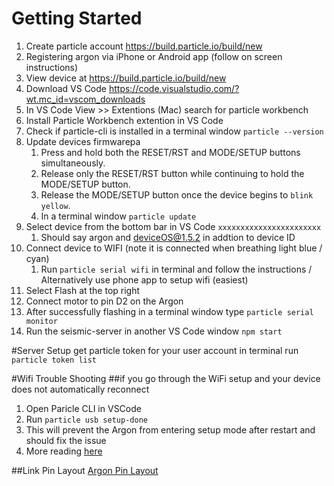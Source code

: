 # Getting Started
1) Create particle account https://build.particle.io/build/new
2) Registering argon via iPhone or Android app (follow on screen instructions)
3) View device at https://build.particle.io/build/new 
4) Download VS Code https://code.visualstudio.com/?wt.mc_id=vscom_downloads
5) In VS Code View >> Extentions (Mac) search for particle workbench 
6) Install Particle Workbench extention in VS Code
7) Check if particle-cli is installed in a terminal window `particle --version`
8) Update devices firmwarepa
   1) Press and hold both the RESET/RST and MODE/SETUP buttons simultaneously.
   2) Release only the RESET/RST button while continuing to hold the MODE/SETUP button.
   3) Release the MODE/SETUP button once the device begins to `blink yellow`.
   4) In a terminal window `particle update`
9) Select device from the bottom bar in VS Code `xxxxxxxxxxxxxxxxxxxxxxx`
   1)  Should say argon and deviceOS@1.5.2 in addtion to device ID
10) Connect device to WIFI (note it is connected when breathing light blue / cyan)
    1)  Run `particle serial wifi` in terminal and follow the instructions / Alternatively use phone app to setup wifi (easiest)
11) Select Flash at the top right 
12) Connect motor to pin D2 on the Argon
13) After successfully flashing in a terminal window type `particle serial monitor`
14) Run the seismic-server in another VS Code window `npm start` 

#Server Setup
get particle token for your user account in terminal run `particle token list`

#Wifi Trouble Shooting
##if you go through the WiFi setup and your device does not automatically reconnect
1) Open Paricle CLI in VSCode 
2) Run `particle usb setup-done`
3) This will prevent the Argon from entering setup mode after restart and should fix the issue
4) More reading [here](https://support.particle.io/hc/en-us/articles/360049403474-Device-Blinking-Dark-Blue) 

##Link Pin Layout
[Argon Pin Layout](https://docs.particle.io/assets/images/argon/argon-pinout-v1.0.pdf)